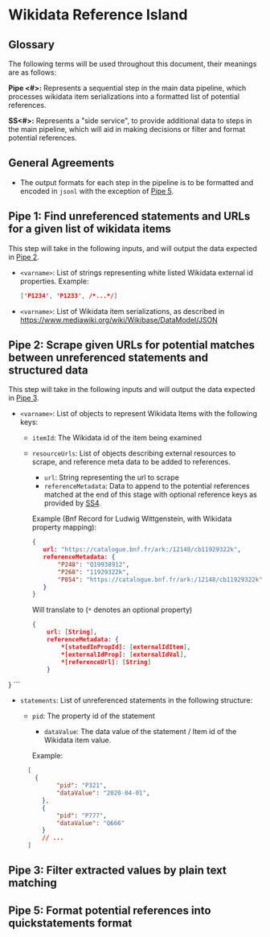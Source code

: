 # Wikidata Reference Island

## Glossary

The following terms will be used throughout this document, their meanings are as follows:

**Pipe <#>:** Represents a sequential step in the main data pipeline, which processes wikidata item serializations into a formatted list of potential references. 

**SS<#>:** Represents a "side service", to provide additional data to steps in the main pipeline, which will aid in making decisions or filter and format potential references.

## General Agreements

* The output formats for each step in the pipeline is to be formatted and encoded in `jsonl` with the exception of [Pipe 5](pipe-5).

## Pipe 1: Find unreferenced statements and URLs for a given list of wikidata items<a name="pipe-1"></a>

This step will take in the following inputs, and will output the data expected in [Pipe 2](#pipe-2).

* `<varname>`: List of strings representing white listed Wikidata external id properties. Example:

  ```json
  ['P1234', 'P1233', /*...*/]
  ```

* `<varname>`: List of Wikidata item serializations, as described in https://www.mediawiki.org/wiki/Wikibase/DataModel/JSON

## Pipe 2: Scrape given URLs for potential matches between  unreferenced statements and structured data<a name="pipe-2"></a>

This step will take in the following inputs and will output the data expected in [Pipe 3](#pipe-3).

* `<varname>`:  List of objects to represent Wikidata Items with the following keys:

  * `itemId`: The Wikidata id of the item being examined

  * `resourceUrls`: List of objects describing external resources to scrape, and reference meta data to be added to references.

    * `url`: String representing the url to scrape
    * `referenceMetadata`: Data to append to the potential references matched at the end of this stage with optional reference keys as provided by [SS4](#ss4).

    Example (Bnf Record for Ludwig Wittgenstein, with Wikidata property mapping):
    
     ```json
    {
        url: "https://catalogue.bnf.fr/ark:/12148/cb11929322k",
        referenceMetadata: {
            "P248": "Q19938912",
            "P268": "11929322k",
    		"P854": "https://catalogue.bnf.fr/ark:/12148/cb11929322k"
        }
    }
     ```

    Will translate to (`*` denotes an optional property)
    
    ```json
    {
        url: [String],
        referenceMetadata: {
            *[statedInPropId]: [externalIdItem],
            *[externalIdProp]: [externalIdVal],
    		*[referenceUrl]: [String]
        }
}
    ```
  
  
* `statements`: List of unreferenced statements in the following structure:
  
  * `pid`: The property id of the statement
    * `dataValue`: The data value of the statement / Item id of the Wikidata item value.

    Example:
  
  ```json
    [
      {
            "pid": "P321", 
            "dataValue": "2020-04-01",
        },
        {
            "pid": "P777",
            "dataValue": "Q666"
        }
        // ...
    ]
  ```
  

## Pipe 3: Filter extracted values by plain text matching<a name="pipe-3"></a>

## Pipe 5: Format potential references into quickstatements format


